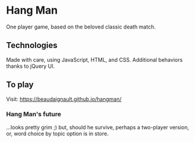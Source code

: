# Hang Man 
One player game, based on the beloved classic death match.

## Technologies
Made with care, using JavaScript, HTML, and CSS. Additional behaviors thanks to jQuery UI.

## To play
Visit: <https://beaudaignault.github.io/hangman/>

### Hang Man's future 
...looks pretty grim ;) but, should he survive, perhaps a two-player version, or, word choice by topic option is in store.